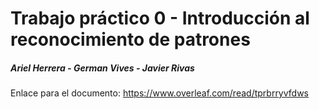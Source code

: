 # Trabajo práctico 0 - Introducción al reconocimiento de patrones
##### Ariel Herrera - German Vives - Javier Rivas

Enlace para el documento: https://www.overleaf.com/read/tprbrryvfdws
